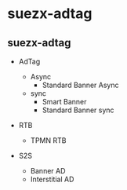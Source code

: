 # suezx-adtag

## suezx-adtag
- AdTag
  - Async
    - Standard Banner Async
  - sync
    - Smart Banner
    - Standard Banner sync

- RTB
  - TPMN RTB 

- S2S
  - Banner AD
  - Interstitial AD
